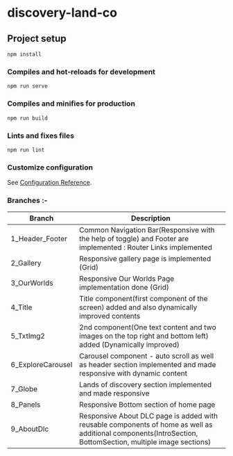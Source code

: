 # discovery-land-co

## Project setup
```
npm install
```

### Compiles and hot-reloads for development
```
npm run serve
```

### Compiles and minifies for production
```
npm run build
```

### Lints and fixes files
```
npm run lint
```

### Customize configuration
See [Configuration Reference](https://cli.vuejs.org/config/).

### Branches :-
| Branch | Description |
| --- | --- |
| 1_Header_Footer | Common Navigation Bar(Responsive with the help of toggle) and Footer are implemented : Router Links implemented|
| 2_Gallery | Responsive gallery page is implemented (Grid)  |
| 3_OurWorlds | Responsive Our Worlds Page implementation done (Grid) |
| 4_Title | Title component(first component of the screen) added and also dynamically improved contents |
| 5_TxtImg2 | 2nd component(One text content and two images on the top right and bottom left) added (Dynamically improved)  |
| 6_ExploreCarousel | Carousel component - auto scroll as well as header section implemented and made responsive with dynamic content |
| 7_Globe | Lands of discovery section implemented and made responsive |
| 8_Panels | Responsive Bottom section of home page |
| 9_AboutDlc | Responsive About DLC page is added with reusable components of home as well as additional components(IntroSection, BottomSection, multiple image sections) |